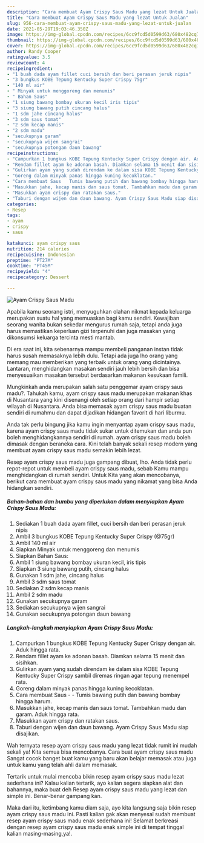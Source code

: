 ```yaml
---
description: "Cara membuat Ayam Crispy Saus Madu yang lezat Untuk Jualan"
title: "Cara membuat Ayam Crispy Saus Madu yang lezat Untuk Jualan"
slug: 956-cara-membuat-ayam-crispy-saus-madu-yang-lezat-untuk-jualan
date: 2021-05-29T19:03:46.350Z
image: https://img-global.cpcdn.com/recipes/6cc9fcd5d0599d63/680x482cq70/ayam-crispy-saus-madu-foto-resep-utama.jpg
thumbnail: https://img-global.cpcdn.com/recipes/6cc9fcd5d0599d63/680x482cq70/ayam-crispy-saus-madu-foto-resep-utama.jpg
cover: https://img-global.cpcdn.com/recipes/6cc9fcd5d0599d63/680x482cq70/ayam-crispy-saus-madu-foto-resep-utama.jpg
author: Randy Cooper
ratingvalue: 3.5
reviewcount: 4
recipeingredient:
- "1 buah dada ayam fillet cuci bersih dan beri perasan jeruk nipis"
- "3 bungkus KOBE Tepung Kentucky Super Crispy 75gr"
- "140 ml air"
- " Minyak untuk menggoreng dan menumis"
- " Bahan Saus"
- "1 siung bawang bombay ukuran kecil iris tipis"
- "3 siung bawang putih cincang halus"
- "1 sdm jahe cincang halus"
- "3 sdm saus tomat"
- "2 sdm kecap manis"
- "2 sdm madu"
- "secukupnya garam"
- "secukupnya wijen sangrai"
- "secukupnya potongan daun bawang"
recipeinstructions:
- "Campurkan 1 bungkus KOBE Tepung Kentucky Super Crispy dengan air. Aduk hingga rata."
- "Rendam fillet ayam ke adonan basah. Diamkan selama 15 menit dan sisihkan."
- "Gulirkan ayam yang sudah direndam ke dalam sisa KOBE Tepung Kentucky Super Crispy sambil diremas ringan agar tepung menempel rata."
- "Goreng dalam minyak panas hingga kuning kecoklatan."
- "Cara membuat Saus   Tumis bawang putih dan bawang bombay hingga harum."
- "Masukkan jahe, kecap manis dan saus tomat. Tambahkan madu dan garam. Aduk hingga rata."
- "Masukkan ayam crispy dan ratakan saus."
- "Taburi dengan wijen dan daun bawang. Ayam Crispy Saus Madu siap disajikan."
categories:
- Resep
tags:
- ayam
- crispy
- saus

katakunci: ayam crispy saus 
nutrition: 214 calories
recipecuisine: Indonesian
preptime: "PT27M"
cooktime: "PT45M"
recipeyield: "4"
recipecategory: Dessert

---
```



![Ayam Crispy Saus Madu](https://img-global.cpcdn.com/recipes/6cc9fcd5d0599d63/680x482cq70/ayam-crispy-saus-madu-foto-resep-utama.jpg)

Apabila kamu seorang istri, menyuguhkan olahan nikmat kepada keluarga merupakan suatu hal yang memuaskan bagi kamu sendiri. Kewajiban seorang  wanita bukan sekedar mengurus rumah saja, tetapi anda juga harus memastikan keperluan gizi terpenuhi dan juga masakan yang dikonsumsi keluarga tercinta mesti mantab.

Di era  saat ini, kita sebenarnya mampu membeli panganan instan tidak harus susah memasaknya lebih dulu. Tetapi ada juga lho orang yang memang mau memberikan yang terbaik untuk orang yang dicintainya. Lantaran, menghidangkan masakan sendiri jauh lebih bersih dan bisa menyesuaikan masakan tersebut berdasarkan makanan kesukaan famili. 



Mungkinkah anda merupakan salah satu penggemar ayam crispy saus madu?. Tahukah kamu, ayam crispy saus madu merupakan makanan khas di Nusantara yang kini disenangi oleh setiap orang dari hampir setiap wilayah di Nusantara. Anda bisa memasak ayam crispy saus madu buatan sendiri di rumahmu dan dapat dijadikan hidangan favorit di hari liburmu.

Anda tak perlu bingung jika kamu ingin menyantap ayam crispy saus madu, karena ayam crispy saus madu tidak sukar untuk ditemukan dan anda pun boleh menghidangkannya sendiri di rumah. ayam crispy saus madu boleh dimasak dengan beraneka cara. Kini telah banyak sekali resep modern yang membuat ayam crispy saus madu semakin lebih lezat.

Resep ayam crispy saus madu juga gampang dibuat, lho. Anda tidak perlu repot-repot untuk membeli ayam crispy saus madu, sebab Kamu mampu menghidangkan di rumah sendiri. Untuk Kita yang akan mencobanya, berikut cara membuat ayam crispy saus madu yang nikamat yang bisa Anda hidangkan sendiri.

<!--inarticleads1-->

##### Bahan-bahan dan bumbu yang diperlukan dalam menyiapkan Ayam Crispy Saus Madu:

1. Sediakan 1 buah dada ayam fillet, cuci bersih dan beri perasan jeruk nipis
1. Ambil 3 bungkus KOBE Tepung Kentucky Super Crispy (@75gr)
1. Ambil 140 ml air
1. Siapkan  Minyak untuk menggoreng dan menumis
1. Siapkan  Bahan Saus:
1. Ambil 1 siung bawang bombay ukuran kecil, iris tipis
1. Siapkan 3 siung bawang putih, cincang halus
1. Gunakan 1 sdm jahe, cincang halus
1. Ambil 3 sdm saus tomat
1. Sediakan 2 sdm kecap manis
1. Ambil 2 sdm madu
1. Gunakan secukupnya garam
1. Sediakan secukupnya wijen sangrai
1. Gunakan secukupnya potongan daun bawang




<!--inarticleads2-->

##### Langkah-langkah menyiapkan Ayam Crispy Saus Madu:

1. Campurkan 1 bungkus KOBE Tepung Kentucky Super Crispy dengan air. Aduk hingga rata.
1. Rendam fillet ayam ke adonan basah. Diamkan selama 15 menit dan sisihkan.
1. Gulirkan ayam yang sudah direndam ke dalam sisa KOBE Tepung Kentucky Super Crispy sambil diremas ringan agar tepung menempel rata.
1. Goreng dalam minyak panas hingga kuning kecoklatan.
1. Cara membuat Saus -  -  Tumis bawang putih dan bawang bombay hingga harum.
1. Masukkan jahe, kecap manis dan saus tomat. Tambahkan madu dan garam. Aduk hingga rata.
1. Masukkan ayam crispy dan ratakan saus.
1. Taburi dengan wijen dan daun bawang. Ayam Crispy Saus Madu siap disajikan.




Wah ternyata resep ayam crispy saus madu yang lezat tidak rumit ini mudah sekali ya! Kita semua bisa mencobanya. Cara buat ayam crispy saus madu Sangat cocok banget buat kamu yang baru akan belajar memasak atau juga untuk kamu yang telah ahli dalam memasak.

Tertarik untuk mulai mencoba bikin resep ayam crispy saus madu lezat sederhana ini? Kalau kalian tertarik, ayo kalian segera siapkan alat dan bahannya, maka buat deh Resep ayam crispy saus madu yang lezat dan simple ini. Benar-benar gampang kan. 

Maka dari itu, ketimbang kamu diam saja, ayo kita langsung saja bikin resep ayam crispy saus madu ini. Pasti kalian gak akan menyesal sudah membuat resep ayam crispy saus madu enak sederhana ini! Selamat berkreasi dengan resep ayam crispy saus madu enak simple ini di tempat tinggal kalian masing-masing,ya!.

